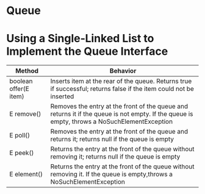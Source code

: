 # Queue
# Using a Single‐Linked List to Implement the Queue Interface

 Method |   Behavior
------ |  ------
boolean offer(E item) | Inserts item at the rear of the queue. Returns true if successful; returns false if the item could not be inserted
E remove() | Removes the entry at the front of the queue and returns it if the queue is not empty. If the queue is empty, throws a NoSuchElementException
E poll() |  Removes the entry at the front of the queue and returns it; returns null if the queue is empty
E peek() |  Returns the entry at the front of the queue without removing it; returns null if the queue is empty
E element() | Returns the entry at the front of the queue without removing it. If the queue is empty,throws a NoSuchElementException
